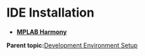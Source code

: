 # IDE Installation

-   **[MPLAB Harmony](GUID-82CE6264-04BD-43B3-929A-1EE8005B2587.md)**  


**Parent topic:**[Development Environment Setup](GUID-27D31A89-CF8D-44E4-A100-71A539B403BF.md)

